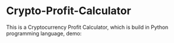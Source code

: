 # Crypto-Profit-Calculator
This is a Cryptocurrency Profit Calculator, which is build in Python programming language, demo:
